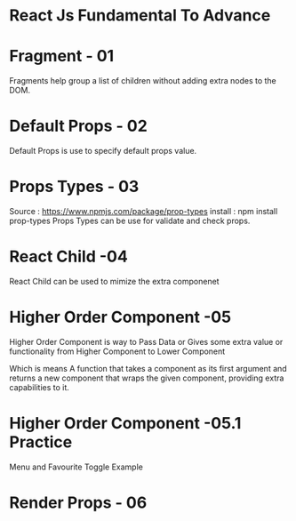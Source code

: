 # React Js Fundamental To Advance

# Fragment - 01
 Fragments help group a list of children without adding extra nodes to the DOM.

# Default Props - 02
Default Props is use to specify default props value.

# Props Types - 03
Source : https://www.npmjs.com/package/prop-types
install : npm install prop-types
Props Types can be use for validate and check props.

# React Child -04
React Child can be used to mimize the extra componenet

# Higher Order Component -05
Higher Order Component is way to Pass Data or Gives some extra value or functionality from Higher Component to Lower Component

Which is means A function that takes a component as its first argument and returns a new component that wraps the given component, providing extra capabilities to it.

# Higher Order Component -05.1 Practice
Menu and Favourite Toggle Example


# Render Props - 06







